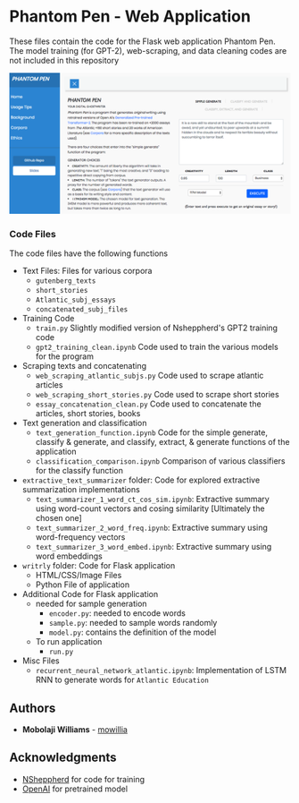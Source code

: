 # Phantom Pen - Web Application 

These files contain the code for the Flask web application Phantom Pen. The model training (for GPT-2), web-scraping, and data cleaning codes are not included in this repository

![](phantompen_screenshot.png)


### Code Files

The code files have the following functions

* Text Files: Files for various corpora
  * `gutenberg_texts`
  * `short_stories`
  * `Atlantic_subj_essays`
  * `concatenated_subj_files`
* Training Code
  * `train.py` Slightly modified version of Nsheppherd's GPT2 training code
  * `gpt2_training_clean.ipynb` Code used to train the various models for the program
* Scraping texts and concatenating
  * `web_scraping_atlantic_subjs.py` Code used to scrape atlantic articles
  * `web_scraping_short_stories.py` Code used to scrape short stories
  * `essay_concatenation_clean.py` Code used to concatenate the articles, short stories, books
* Text generation and classification
  * `text_generation_function.ipynb` Code for the simple generate, classify & generate, and classify, extract, & generate functions of the application
  * `classification_comparison.ipynb` Comparison of various classifiers for the classify function
* `extractive_text_summarizer` folder: Code for explored extractive summarization implementations
  * `text_summarizer_1_word_ct_cos_sim.ipynb`: Extractive summary using word-count vectors and cosing similarity [Ultimately the chosen one]
  * `text_summarizer_2_word_freq.ipynb`: Extractive summary using word-frequency vectors
  * `text_summarizer_3_word_embed.ipynb`: Extractive summary using word embeddings  
* `writrly` folder: Code for Flask application
  * HTML/CSS/Image Files 
  * Python File of application
* Additional Code for Flask application
  * needed for sample generation
    * `encoder.py`: needed to encode words
    * `sample.py`: needed to sample words randomly
    * `model.py`: contains the definition of the model
  * To run application
    * `run.py`
* Misc Files
  * `recurrent_neural_network_atlantic.ipynb`: Implementation of LSTM RNN to generate words for `Atlantic Education`


## Authors

* **Mobolaji Williams** - [mowillia](https://github.com/mowillia)


## Acknowledgments

* [NSheppherd](https://github.com/nshepperd) for code for training
* [OpenAI](https://github.com/openai) for pretrained model
